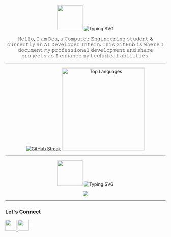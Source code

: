 <p align="center">
<img src="https://media.giphy.com/media/v1.Y2lkPTc5MGI3NjExcTBrN3ZsOGI0OTdsaG1pZ2w0am0yYzFkcWE4cnU2cHNvbWxxbzdseiZlcD12MV9zdGlja2Vyc19zZWFyY2gmY3Q9cw/fSGrpj2wJynDwgftc7/giphy.gif" height="80"/>

  
  <img src="https://readme-typing-svg.demolab.com?font=Fira+Code&pause=1000&color=FFB6C1&center=true&vCenter=true&width=435&lines=Hi+!+I'm+Dea+Xhavara+!;A+Computer+Engineering+Student+:);Welcome+to+my+GitHub!" alt="Typing SVG" />
</p>
<p align="center">
𝙷𝚎𝚕𝚕𝚘, 𝙸 𝚊𝚖 𝙳𝚎𝚊, 𝚊 𝙲𝚘𝚖𝚙𝚞𝚝𝚎𝚛 𝙴𝚗𝚐𝚒𝚗𝚎𝚎𝚛𝚒𝚗𝚐 𝚜𝚝𝚞𝚍𝚎𝚗𝚝 & 𝚌𝚞𝚛𝚛𝚎𝚗𝚝𝚕𝚢 𝚊𝚗 𝙰𝙸 𝙳𝚎𝚟𝚎𝚕𝚘𝚙𝚎𝚛 𝙸𝚗𝚝𝚎𝚛𝚗. 𝚃𝚑𝚒𝚜 𝙶𝚒𝚝𝙷𝚞𝚋 𝚒𝚜 𝚠𝚑𝚎𝚛𝚎 𝙸 𝚍𝚘𝚌𝚞𝚖𝚎𝚗𝚝 𝚖𝚢 𝚙𝚛𝚘𝚏𝚎𝚜𝚜𝚒𝚘𝚗𝚊𝚕 𝚍𝚎𝚟𝚎𝚕𝚘𝚙𝚖𝚎𝚗𝚝 𝚊𝚗𝚍 𝚜𝚑𝚊𝚛𝚎 𝚙𝚛𝚘𝚓𝚎𝚌𝚝𝚜 𝚊𝚜 𝙸 𝚎𝚗𝚑𝚊𝚗𝚌𝚎 𝚖𝚢 𝚝𝚎𝚌𝚑𝚗𝚒𝚌𝚊𝚕 𝚊𝚋𝚒𝚕𝚒𝚝𝚒𝚎𝚜.
</p>

---

<div align="center">
  
[![GitHub Streak](https://streak-stats.demolab.com?user=DeaXhavara&theme=bear&hide_border=false&date_format=M%20j%5B%2C%20Y%5D&card_width=430&card_height=50)](https://git.io/streak-stats)
  <img src="https://github-readme-stats.vercel.app/api/top-langs?username=DeaXhavara&layout=compact&langs_count=6&theme=dracula&hide_border=false" height="260" alt="Top Languages" />

</div>

---
<p align="center">
<img src="https://media.giphy.com/media/v1.Y2lkPWVjZjA1ZTQ3NnBuZnpyejVmMnV0Mjk1d3J0dWd6Nnp0eWY4M3Vpdmg4amthcTVjNSZlcD12MV9zdGlja2Vyc19zZWFyY2gmY3Q9cw/lKPJPc1GjyZk9ccTi6/giphy.gif" height="80"/>

  
  <img src="https://readme-typing-svg.demolab.com?font=Fira+Code&pause=1000&color=FFB6C1&center=true&vCenter=true&width=435&lines=Tech+Stack" alt="Typing SVG" />
</p>

<p align="center">
  <img src="https://skillicons.dev/icons?i=js,html,css,react,nodejs,python,tensorflow,git,cpp,java,mysql,pytorch,fastapi,vite&theme=light" />
</p>


---

### Let's Connect

<div align="left">
  <a href="mailto:deaxhavara@gmail.com" target="_blank">
    <img src="https://img.shields.io/static/v1?message=Gmail&logo=gmail&label=deaxhavara@gmail.com&color=D14836&logoColor=white&style=for-the-badge" height="35" />
  </a>
  <a href="https://www.linkedin.com/in/deaxhavara/" target="_blank">
    <img src="https://img.shields.io/static/v1?message=LinkedIn&logo=linkedin&label=Dea%20Xhavara&color=0077B5&logoColor=white&style=for-the-badge" height="35" />
  </a>
</div>


